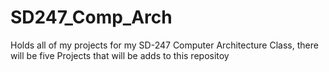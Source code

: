 # SD247_Comp_Arch
Holds all of my projects for my SD-247 Computer Architecture Class, there will be five Projects that will be adds to this repositoy
